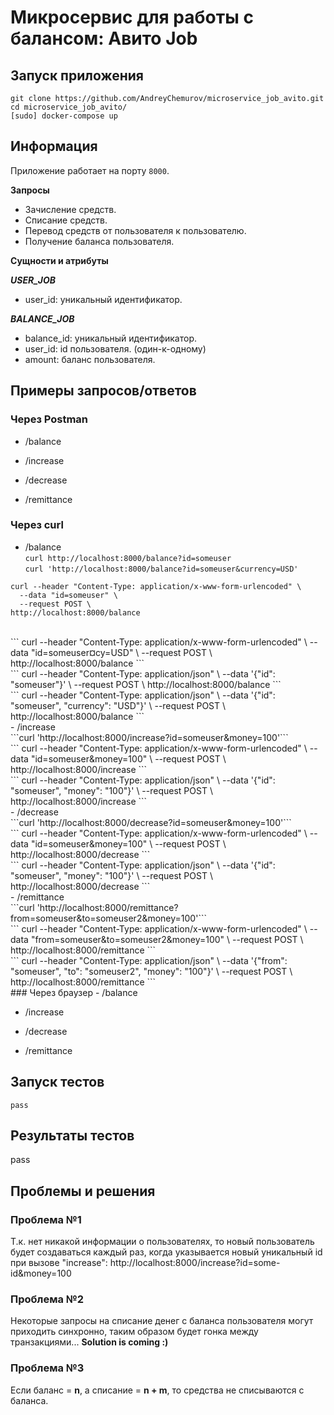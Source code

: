 # Микросервис для работы с балансом: Авито Job

## Запуск приложения
```
git clone https://github.com/AndreyChemurov/microservice_job_avito.git
cd microservice_job_avito/
[sudo] docker-compose up
```

## Информация
Приложение работает на порту ```8000```.

**Запросы** </br>

- Зачисление средств.
- Списание средств.
- Перевод средств от пользователя к пользователю.
- Получение баланса пользователя.

**Сущности и атрибуты** </br>

***USER_JOB*** </br>
- user_id: уникальный идентификатор.

***BALANCE_JOB*** </br>
- balance_id: уникальный идентификатор.
- user_id: id пользователя. (один-к-одному)
- amount: баланс пользователя.

## Примеры запросов/ответов

### Через Postman
- /balance </br>

- /increase </br>

- /decrease </br>

- /remittance </br>

### Через curl
- /balance </br>
```curl http://localhost:8000/balance?id=someuser``` </br>
```curl 'http://localhost:8000/balance?id=someuser&currency=USD'``` </br>
```
curl --header "Content-Type: application/x-www-form-urlencoded" \ 
  --data "id=someuser" \
  --request POST \
http://localhost:8000/balance
``` 
</br>
```
curl --header "Content-Type: application/x-www-form-urlencoded" \
  --data "id=someuser&currency=USD" \
  --request POST \
  http://localhost:8000/balance
 ```
 </br>
```
curl --header "Content-Type: application/json" \
  --data '{"id": "someuser"}' \
  --request POST \
  http://localhost:8000/balance
```
</br>
```
curl --header "Content-Type: application/json" \
  --data '{"id": "someuser", "currency": "USD"}' \
  --request POST \
  http://localhost:8000/balance
```
</br>
- /increase </br>
```curl 'http://localhost:8000/increase?id=someuser&money=100'``` </br>
```
curl --header "Content-Type: application/x-www-form-urlencoded" \
  --data "id=someuser&money=100" \
  --request POST \
  http://localhost:8000/increase
```
</br>
```
curl --header "Content-Type: application/json" \
  --data '{"id": "someuser", "money": "100"}' \
  --request POST \
  http://localhost:8000/increase
```
</br>
- /decrease </br>
```curl 'http://localhost:8000/decrease?id=someuser&money=100'``` </br>
```
curl --header "Content-Type: application/x-www-form-urlencoded" \
  --data "id=someuser&money=100" \
  --request POST \
  http://localhost:8000/decrease
```
</br>
```
curl --header "Content-Type: application/json" \
  --data '{"id": "someuser", "money": "100"}' \
  --request POST \
  http://localhost:8000/decrease
```
</br>
- /remittance </br>
```curl 'http://localhost:8000/remittance?from=someuser&to=someuser2&money=100'```
</br>
```
curl --header "Content-Type: application/x-www-form-urlencoded" \
  --data "from=someuser&to=someuser2&money=100" \
  --request POST \
  http://localhost:8000/remittance
```
</br>
```
curl --header "Content-Type: application/json" \
  --data '{"from": "someuser", "to": "someuser2", "money": "100"}' \
  --request POST \
  http://localhost:8000/remittance
```
</br>
### Через браузер
- /balance

- /increase

- /decrease

- /remittance

## Запуск тестов
```
pass
```

## Результаты тестов
pass

## Проблемы и решения
### Проблема №1
Т.к. нет никакой информации о пользователях, то новый пользователь будет создаваться каждый раз, когда указывается новый уникальный id при вызове "increase": http://localhost:8000/increase?id=some-id&money=100 </br>

### Проблема №2
Некоторые запросы на списание денег с баланса пользователя могут приходить синхронно, таким образом будет гонка между транзакциями... **Solution is coming :)**

### Проблема №3
Если баланс = **n**, а списание = **n + m**, то средства не списываются с баланса.
